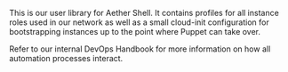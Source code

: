 This is our user library for Aether Shell. It contains profiles for all
instance roles used in our network as well as a small cloud-init configuration
for bootstrapping instances up to the point where Puppet can take over.

Refer to our internal DevOps Handbook for more information on how all
automation processes interact.
